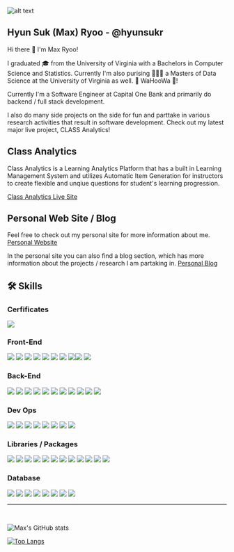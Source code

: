![alt text](/assets/banner.png)


## Hyun Suk (Max) Ryoo - @hyunsukr

Hi there 👋 I'm Max Ryoo! 

I graduated 🎓 from the University of Virginia with a Bachelors in Computer Science and Statistics. Currently I'm also purising 🧑🏼‍🎓 a Masters of Data Science at the University of Virginia as well.  🔶 WaHooWa 🔷!

Currently I'm a Software Engineer at Capital One Bank and primarily do backend / full stack development. 

I also do many side projects on the side for fun and parttake in various research activities that result in software development. Check out my latest major live project, CLASS Analytics!


## Class Analytics

Class Analytics is a Learning Analytics Platform that has a built in Learning Management System and utilizes Automatic Item Generation for instructors to create flexible and unqiue questions for student's learning progression. 

[Class Analytics Live Site](https://class-analytics.com/home)


## Personal Web Site / Blog
Feel free to check out my personal site for more information about me. [Personal Website](https://hyunsuk-ryoo.com/)

In the personal site you can also find a blog section, which has more information about the projects / research I am partaking in. [Personal Blog](https://hyunsuk-ryoo.com/blog/main)



## 🛠️ Skills 
### Cerfificates
![](https://img.shields.io/static/v1?message=AWS%20Solutions%20Architect%20Associate%20-%20SAA-CO2&logo=amazon-aws&labelColor=5c5c5c&color=2bbc8a&logoColor=white&label=%20)

### Front-End
![](https://img.shields.io/static/v1?message=Angular&logo=Angular&labelColor=5c5c5c&color=2bbc8a&logoColor=white&label=%20) ![](https://img.shields.io/static/v1?message=React&logo=React&labelColor=5c5c5c&color=2bbc8a&logoColor=white&label=%20) ![](https://img.shields.io/static/v1?message=Javascript&logo=javascript&labelColor=5c5c5c&color=2bbc8a&logoColor=white&label=%20) ![](https://img.shields.io/static/v1?message=Node%20JS%20/%20Express%20JS&logo=node.js&labelColor=5c5c5c&color=2bbc8a&logoColor=white&label=%20) ![](https://img.shields.io/static/v1?message=Spring&logo=spring&labelColor=5c5c5c&color=2bbc8a&logoColor=white&label=%20) ![](https://img.shields.io/static/v1?message=Ionic&logo=angular&labelColor=5c5c5c&color=2bbc8a&logoColor=white&label=%20) ![](https://img.shields.io/static/v1?message=Flask&logo=flask&labelColor=5c5c5c&color=2bbc8a&logoColor=white&label=%20) ![](https://img.shields.io/static/v1?message=HTML&logo=html5&labelColor=5c5c5c&color=2bbc8a&logoColor=white&label=%20)![](https://img.shields.io/static/v1?message=CSS&logo=css3&labelColor=5c5c5c&color=2bbc8a&logoColor=white&label=%20) ![](https://img.shields.io/static/v1?message=Typescript&logo=typescript&labelColor=5c5c5c&color=2bbc8a&logoColor=white&label=%20)

### Back-End
![](https://img.shields.io/static/v1?message=Scala&logo=scala&labelColor=5c5c5c&color=2bbc8a&logoColor=white&label=%20)
![](https://img.shields.io/static/v1?message=Python&logo=python&labelColor=5c5c5c&color=2bbc8a&logoColor=white&label=%20)
![](https://img.shields.io/static/v1?message=Java&logo=java&labelColor=5c5c5c&color=2bbc8a&logoColor=white&label=%20)
![](https://img.shields.io/static/v1?message=R&logo=r&labelColor=5c5c5c&color=2bbc8a&logoColor=white&label=%20)
![](https://img.shields.io/static/v1?message=c%2B%2B&logo=c%2B%2B&labelColor=5c5c5c&color=2bbc8a&logoColor=white&label=%20)
![](https://img.shields.io/static/v1?message=SQL&logo=postgresql&labelColor=5c5c5c&color=2bbc8a&logoColor=white&label=%20)
![](https://img.shields.io/static/v1?message=PHP&logo=php&labelColor=5c5c5c&color=2bbc8a&logoColor=white&label=%20)
![](https://img.shields.io/static/v1?message=Javascript&logo=javascript&labelColor=5c5c5c&color=2bbc8a&logoColor=white&label=%20)
![](https://img.shields.io/static/v1?message=AWS&logo=amazon-aws&labelColor=5c5c5c&color=2bbc8a&logoColor=white&label=%20)
![](https://img.shields.io/static/v1?message=Gremlin&color=grey&logoColor=white&label=%20)
![](https://img.shields.io/static/v1?message=ColdFusion&color=grey&logoColor=white&label=%20)


### Dev Ops
![](https://img.shields.io/static/v1?message=Docker&logo=Docker&labelColor=5c5c5c&color=2bbc8a&logoColor=white&label=%20)
![](https://img.shields.io/static/v1?message=EC2&color=grey&logoColor=white&label=%20)
![](https://img.shields.io/static/v1?message=ECS&color=grey&logoColor=white&label=%20)
![](https://img.shields.io/static/v1?message=CloudFront&color=grey&logoColor=white&label=%20)
![](https://img.shields.io/static/v1?message=S3&color=grey&logoColor=white&label=%20)
![](https://img.shields.io/static/v1?message=Lambda&color=grey&logoColor=white&label=%20)
![](https://img.shields.io/static/v1?message=Route53&color=grey&logoColor=white&label=%20)
![](https://img.shields.io/static/v1?message=IAM&color=grey&logoColor=white&label=%20)

### Libraries / Packages
![](https://img.shields.io/static/v1?message=Spark&color=grey&logoColor=white&label=%20)
![](https://img.shields.io/static/v1?message=Hadoop&color=grey&logoColor=white&label=%20)
![](https://img.shields.io/static/v1?message=PySpark&color=grey&logoColor=white&label=%20)
![](https://img.shields.io/static/v1?message=Scikit-learn&color=grey&logoColor=white&label=%20)
![](https://img.shields.io/static/v1?message=TensorFlow&color=grey&logoColor=white&label=%20)
![](https://img.shields.io/static/v1?message=Keras&color=grey&logoColor=white&label=%20)
![](https://img.shields.io/static/v1?message=Tidyverse&color=grey&logoColor=white&label=%20)
![](https://img.shields.io/static/v1?message=Numpy/Pandas&color=grey&logoColor=white&label=%20)
![](https://img.shields.io/static/v1?message=npm&color=grey&logoColor=white&label=%20)
![](https://img.shields.io/static/v1?message=Maven&color=grey&logoColor=white&label=%20)
![](https://img.shields.io/static/v1?message=Tableau&color=grey&logoColor=white&label=%20)
![](https://img.shields.io/static/v1?message=SAS&color=grey&logoColor=white&label=%20)

### Database
![](https://img.shields.io/static/v1?message=Neptune&color=grey&logoColor=white&label=%20)
![](https://img.shields.io/static/v1?message=DyanmoDB&color=grey&logoColor=white&label=%20)
![](https://img.shields.io/static/v1?message=PostgreSQL&logo=postgresql&labelColor=5c5c5c&color=2bbc8a&logoColor=white&label=%20)
![](https://img.shields.io/static/v1?message=MongoDB&logo=mongodb&labelColor=5c5c5c&color=2bbc8a&logoColor=white&label=%20)
![](https://img.shields.io/static/v1?message=Microsoft%20SQL%20Server&logo=microsoft-sql-server&labelColor=5c5c5c&color=2bbc8a&logoColor=white&label=%20)
![](https://img.shields.io/static/v1?message=MySQL&logo=mysql&labelColor=5c5c5c&color=2bbc8a&logoColor=white&label=%20)
![](https://img.shields.io/static/v1?message=SQLite&logo=sqlite&labelColor=5c5c5c&color=2bbc8a&logoColor=white&label=%20)
![](https://img.shields.io/static/v1?message=Oracle&color=grey&logoColor=white&label=%20)

---
<br>

![Max's GitHub stats](https://github-readme-stats-hy9whvnro-hyunsukr.vercel.app/api?username=hyunsukr&theme=dark&show_icons=true&count_private=true)


[![Top Langs](https://github-readme-stats-hy9whvnro-hyunsukr.vercel.app/api/top-langs/?username=hyunsukr&layout=compact&theme=dark&langs_count=10)](https://github.com/hyunsukr/github-readme-stats)

